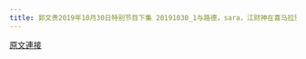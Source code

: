 ```yaml
---
title: 郭文贵2019年10月30日特别节目下集 20191030_1与路德，sara，江财神在喜马拉雅谈区块链
---
```


[原文連接](https://gnews.org/ThreadView/53478041)


